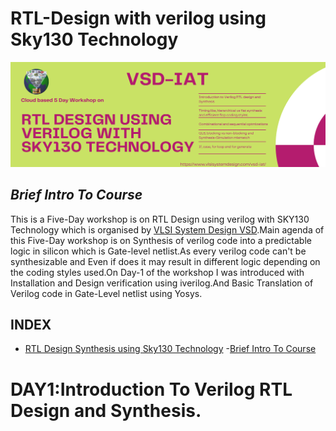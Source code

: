 # RTL-Design with verilog using Sky130 Technology
![alt text](Verilog-flyer.png)
## ***Brief Intro To Course***
This is a Five-Day workshop is  on RTL Design using verilog with SKY130 Technology which is organised by [VLSI System Design VSD](https://www.vlsisystemdesign.com/).Main agenda of this Five-Day workshop is on  Synthesis of verilog code into a predictable logic in silicon which is Gate-level netlist.As every verilog code can't be synthesizable and Even if does  it may result in different logic depending on the coding styles used.On Day-1 of the workshop I was introduced with Installation and Design verification using iverilog.And Basic Translation of Verilog code in Gate-Level netlist using Yosys.  


## **INDEX**
- [RTL Design Synthesis using Sky130 Technology]()
   -[Brief Intro To Course]()
   
   
   
   
   
   

# DAY1:Introduction To Verilog RTL Design and Synthesis.
   
 
